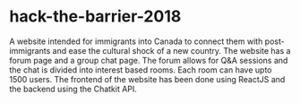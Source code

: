 # hack-the-barrier-2018
A website intended for immigrants into Canada to connect them with post-immigrants and ease the cultural shock of a new country. The website has a forum page and a group chat page. The forum allows for Q&A sessions and the chat is divided into interest based rooms. Each room can have upto 1500 users. The frontend of the website has been done using ReactJS and the backend using the Chatkit API.
